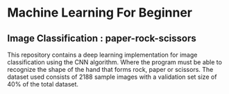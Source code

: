 # Machine Learning For Beginner
## Image Classification : paper-rock-scissors

This repository contains a deep learning implementation for image classification using the CNN algorithm. Where the program must be able to recognize the shape of the hand that forms rock, paper or scissors. The dataset used consists of 2188 sample images with a validation set size of 40% of the total dataset.
